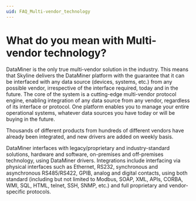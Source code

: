 ```yaml
---
uid: FAQ_Multi-vendor_technology
---
```


# What do you mean with Multi-vendor technology?

DataMiner is the only true multi-vendor solution in the industry. This means that Skyline delivers the DataMiner platform with the guarantee that it can be interfaced with any data source (devices, systems, etc.) from any possible vendor, irrespective of the interface required, today and in the future. The core of the system is a cutting-edge multi-vendor protocol engine, enabling integration of any data source from any vendor, regardless of its interface or protocol. One platform enables you to manage your entire operational systems, whatever data sources you have today or will be buying in the future.

Thousands of different products from hundreds of different vendors have already been integrated, and new drivers are added on weekly basis.

DataMiner interfaces with legacy/proprietary and industry-standard solutions, hardware and software, on-premises and off-premises technology, using DataMiner drivers. Integrations include interfacing via physical interfaces such as Ethernet, RS232, synchronous and asynchronous RS485/RS422, GPIB, analog and digital contacts, using both standard (including but not limited to Modbus, SOAP, XML, APIs, CORBA, WMI, SQL, HTML, telnet, SSH, SNMP, etc.) and full proprietary and vendor-specific protocols.
